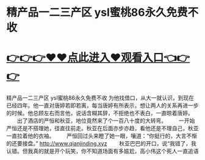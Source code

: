 # 精产品一二三产区 ysl蜜桃86永久免费不收

# <a href="https://github.com/zuoyes/rugu/issues/1">👉👉👉♥♥点此进入♥观看入口👈👉👉</a>

精产品一二三产区 ysl蜜桃86永久免费不收
为他找借口，从大一就认识，到现在已经四年。他一直对唐婷若即若离，每当唐婷有所表示，想让两人的关系再进一步的时候。他总顾左右而言他，说话含糊其辞，不拒绝也不表白，一直晾着唐婷。
　　出了酒店的严恒和秋亚，地位竟然来了个一百八十度的大转弯。
　　一开始严恒还是不搭理她，径直往前走。秋亚在后面亦步亦趋，看他还是不理自己，秋亚一直拉着他的衣袖。
　　严恒回过头来瞪了她一眼，嚷道：“你挺行的，大言不惭的还要接盘。”
  http://www.qianjinding.xyz
　　秋亚巴巴的开口，说“我错了，我认错。但我真的就是开个玩笑，你不知道场面有多尴尬，高小伟这个死人一直追语

